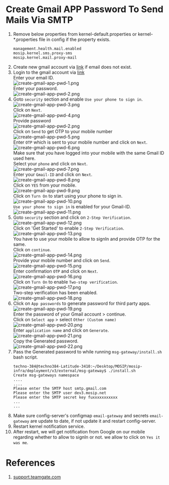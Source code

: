 # Create Gmail APP Password To Send Mails Via SMTP



1. Remove below properties from kernel-default.properties or kernel-*.properties file in config if the property exists.
   ```
   management.health.mail.enabled
   mosip.kernel.sms.proxy-sms
   mosip.kernel.mail.proxy-mail
   ```
2. Create new gmail account via [link](https://accounts.google.com/signup/v2/webcreateaccount?continue=https%3A%2F%2Faccounts.google.com%2F&dsh=S856407536%3A1655162931377859&biz=false&flowName=GlifWebSignIn&flowEntry=SignUp) if email does not exist.
3. Login to the gmail account via [link](https://accounts.google.com/signin) <br>
   Enter your email ID.<br>
   ![create-gmail-app-pwd-1.png](images/create-gmail-app-pwd-1.png)<br>
   Enter your password.<br>
   ![create-gmail-app-pwd-2.png](images/create-gmail-app-pwd-2.png)<br>
4. Goto `security` section and enable `Use your phone to sign in`.<br>
   ![create-gmail-app-pwd-3.png](images/create-gmail-app-pwd-3.png)<br>
   Click on `Next`.<br>
   ![create-gmail-app-pwd-4.png](images/create-gmail-app-pwd-4.png)<br>
   Provide password<br>
   ![create-gmail-app-pwd-2.png](images/create-gmail-app-pwd-2.png)<br>
   Click on `Send` to get OTP to your mobile number<br>
   ![create-gmail-app-pwd-5.png](images/create-gmail-app-pwd-5.png)<br>
   Enter `OTP` which is sent to your mobile number and click on `Next`.<br>
   ![create-gmail-app-pwd-6.png](images/create-gmail-app-pwd-6.png)<br>
   Make sure that you have logged into your mobile with the same Gmail ID used here.<br>
   Select your `phone` and click on `Next`.<br>
   ![create-gmail-app-pwd-7.png](images/create-gmail-app-pwd-7.png)<br>
   Enter your `Gmail-ID` and click on `Next`.<br>
   ![create-gmail-app-pwd-8.png](images/create-gmail-app-pwd-8.png)<br>
   Click on `YES` from your mobile.<br>
   ![create-gmail-app-pwd-9.png](images/create-gmail-app-pwd-9.png)<br>
   Click on `Turn On` to start using your phone to sign in.<br>
   ![create-gmail-app-pwd-10.png](images/create-gmail-app-pwd-10.png)<br>
   `Use your phone to sign in` is enabled for your Gmail-ID.<br>
   ![create-gmail-app-pwd-11.png](images/create-gmail-app-pwd-11.png)<br>
5. Goto `security` section and click on `2-Step Verification`.<br>
   ![create-gmail-app-pwd-12.png](images/create-gmail-app-pwd-12.png)<br>
   Click on 'Get Started' to enable `2-Step Verification`.<br>
   ![create-gmail-app-pwd-13.png](images/create-gmail-app-pwd-13.png)<br>
   You have to use your mobile to allow to signIn and provide OTP for the same.<br>
   Click on `continue`.<br>
   ![create-gmail-app-pwd-14.png](images/create-gmail-app-pwd-14.png)<br>
   Provide your mobile number and click on `Send`.<br>
   ![create-gmail-app-pwd-15.png](images/create-gmail-app-pwd-15.png)<br>
   Enter confirmation `OTP` and click on `Next`.<br>
   ![create-gmail-app-pwd-16.png](images/create-gmail-app-pwd-16.png)<br>
   Click on `Turn On` to enable `Two-step verification`.<br>
   ![create-gmail-app-pwd-17.png](images/create-gmail-app-pwd-17.png)<br>
   Two-step verification has been enabled.<br>
   ![create-gmail-app-pwd-18.png](images/create-gmail-app-pwd-18.png)<br>
6. Click on `App passwords` to generate password for third party apps.<br>
   ![create-gmail-app-pwd-19.png](images/create-gmail-app-pwd-19.png)<br>
   Enter the password of your Gmail account > continue.<br>
   Click on `Select app` > select `Other (Custom name)`<br>
   ![create-gmail-app-pwd-20.png](images/create-gmail-app-pwd-20.png)<br>
   Enter `application name` and click on `Generate`.<br>
   ![create-gmail-app-pwd-21.png](images/create-gmail-app-pwd-21.png)<br>
   Copy the Generated password.<br>
   ![create-gmail-app-pwd-22.png](images/create-gmail-app-pwd-22.png)<br>
7. Pass the Generated password to while running `msg-gateway/install.sh` bash script.
   ```
   techno-384@techno384-Latitude-3410:~/Desktop/MOSIP/mosip-infra/deployment/v3/external/msg-gateway$ ./install.sh 
   Create msg-gateways namespace
   ....
   ....
   Please enter the SMTP host smtp.gmail.com
   Please enter the SMTP user dev3.mosip.net
   Please enter the SMTP secret key fuxxxxxxxxxxx
   ...
   ...
   ```
8. Make sure config-server's configmap `email-gateway` and secrets `email-gateway` are update to date,
   if not update it and restart config-server.
9. Restart kernel notification service.
10. After restart, we will get notification from Google on our mobile regarding whether to allow to signIn or not.
    we allow to click on `Yes it was me`.

# References

1. [support.teamgate.com](https://support.teamgate.com/hc/en-us/articles/115002064229-How-to-create-a-password-to-connect-email-while-using-2-step-verification-in-Gmail-)